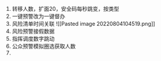 1. 转移人数，扩面20，安全码每秒跳变，按类型
2. 一键预警改为一键督办
3. 风险清单时间关联
![[Pasted image 20220804104519.png]]
1. 风险预警接假数据
2. 指挥调度数字跳动
3. 公众预警模拟圈选获取人数
4. 